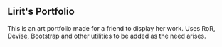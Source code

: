 Lirit's Portfolio
---

This is an art portfolio made for a friend to display her work. Uses RoR, Devise, Bootstrap and other utilities to be added as the need arises.

